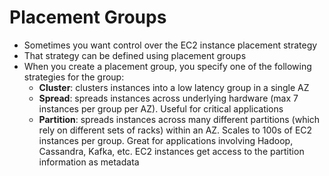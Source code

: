 # Placement Groups

* Sometimes you want control over the EC2 instance placement strategy
* That strategy can be defined using placement groups
* When you create a placement group, you specify one of the following strategies for the group:
  * **Cluster**: clusters instances into a low latency group in a single AZ
  * **Spread**: spreads instances across underlying hardware (max 7 instances per group per AZ). Useful for critical applications
  * **Partition**: spreads instances across many different partitions (which rely on different sets of racks) within an AZ. Scales to 100s of EC2 instances per group. Great for applications involving Hadoop, Cassandra, Kafka, etc. EC2 instances get access to the partition information as metadata

